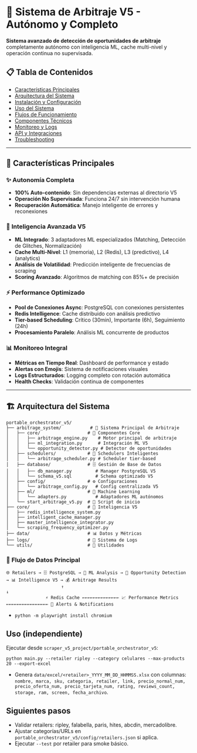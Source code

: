 # 🚀 Sistema de Arbitraje V5 - Autónomo y Completo

**Sistema avanzado de detección de oportunidades de arbitraje** completamente autónomo con inteligencia ML, cache multi-nivel y operación continua no supervisada.

## 📋 Tabla de Contenidos

- [Características Principales](#-características-principales)
- [Arquitectura del Sistema](#-arquitectura-del-sistema)
- [Instalación y Configuración](#-instalación-y-configuración)
- [Uso del Sistema](#-uso-del-sistema)
- [Flujos de Funcionamiento](#-flujos-de-funcionamiento)
- [Componentes Técnicos](#-componentes-técnicos)
- [Monitoreo y Logs](#-monitoreo-y-logs)
- [API y Integraciones](#-api-y-integraciones)
- [Troubleshooting](#-troubleshooting)

---

## 🎯 Características Principales

### ✨ **Autonomía Completa**
- **100% Auto-contenido**: Sin dependencias externas al directorio V5
- **Operación No Supervisada**: Funciona 24/7 sin intervención humana
- **Recuperación Automática**: Manejo inteligente de errores y reconexiones

### 🧠 **Inteligencia Avanzada V5**
- **ML Integrado**: 3 adaptadores ML especializados (Matching, Detección de Glitches, Normalización)
- **Cache Multi-Nivel**: L1 (memoria), L2 (Redis), L3 (predictivo), L4 (analytics)
- **Análisis de Volatilidad**: Predicción inteligente de frecuencias de scraping
- **Scoring Avanzado**: Algoritmos de matching con 85%+ de precisión

### ⚡ **Performance Optimizado**
- **Pool de Conexiones Async**: PostgreSQL con conexiones persistentes
- **Redis Intelligence**: Cache distribuido con análisis predictivo
- **Tier-based Scheduling**: Crítico (30min), Importante (6h), Seguimiento (24h)
- **Procesamiento Paralelo**: Análisis ML concurrente de productos

### 📊 **Monitoreo Integral**
- **Métricas en Tiempo Real**: Dashboard de performance y estado
- **Alertas con Emojis**: Sistema de notificaciones visuales
- **Logs Estructurados**: Logging completo con rotación automática
- **Health Checks**: Validación continua de componentes

---

## 🏗️ Arquitectura del Sistema

```
portable_orchestrator_v5/
├── arbitrage_system/           # 🎯 Sistema Principal de Arbitraje
│   ├── core/                  # 🔧 Componentes Core
│   │   ├── arbitrage_engine.py    # Motor principal de arbitraje
│   │   ├── ml_integration.py      # Integración ML V5
│   │   └── opportunity_detector.py # Detector de oportunidades
│   ├── schedulers/            # 📅 Schedulers Inteligentes
│   │   └── arbitrage_scheduler.py # Scheduler tier-based
│   ├── database/              # 🗄️ Gestión de Base de Datos
│   │   ├── db_manager.py         # Manager PostgreSQL V5
│   │   └── schema_v5.sql         # Schema optimizado V5
│   ├── config/                # ⚙️ Configuraciones
│   │   └── arbitrage_config.py   # Config centralizada V5
│   ├── ml/                    # 🤖 Machine Learning
│   │   └── adapters.py           # Adaptadores ML autónomos
│   └── start_arbitrage_v5.py  # 🚀 Script de inicio
├── core/                      # 🧠 Inteligencia V5
│   ├── redis_intelligence_system.py
│   ├── intelligent_cache_manager.py
│   ├── master_intelligence_integrator.py
│   └── scraping_frequency_optimizer.py
├── data/                      # 📊 Datos y Métricas
├── logs/                      # 📝 Sistema de Logs
└── utils/                     # 🔧 Utilidades
```

### 🔗 **Flujo de Datos Principal**

```
🌐 Retailers → 🗄️ PostgreSQL → 🤖 ML Analysis → 🎯 Opportunity Detection → 📊 Intelligence V5 → 💰 Arbitrage Results
                     ↑                                                                              ↓
               ⚡ Redis Cache ←←←←←←←←←←←←←← 📈 Performance Metrics ←←←←←←←←←←←←←←←← 🚨 Alerts & Notifications
```
- `python -m playwright install chromium`

## Uso (independiente)
Ejecutar desde `scraper_v5_project/portable_orchestrator_v5`:

```
python main.py --retailer ripley --category celulares --max-products 20 --export-excel
```

- Genera `data/excel/<retailer>_YYYY_MM_DD_HHMMSS.xlsx` con columnas:
  `nombre, marca, sku, categoria, retailer, link, precio_normal_num, precio_oferta_num, precio_tarjeta_num, rating, reviews_count, storage, ram, screen, fecha_archivo`.

## Siguientes pasos
- Validar retailers: ripley, falabella, paris, hites, abcdin, mercadolibre.
- Ajustar categorías/URLs en `portable_orchestrator_v5/config/retailers.json` si aplica.
- Ejecutar `--test` por retailer para smoke básico.
